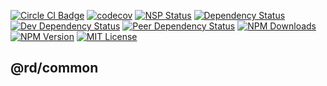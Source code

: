 
[![Circle CI Badge][circleci-badge]][circleci-link]
[![codecov][codecov-image]][codecov-link]
[![NSP Status][nsp-image]][nsp-link]
[![Dependency Status][dependency-image]][dependency-link]
[![Dev Dependency Status][dev-dependency-image]][dev-dependency-link]
[![Peer Dependency Status][peer-dependency-image]][peer-dependency-link]
[![NPM Downloads][npm-downloads-image]][npm-downloads-link]
[![NPM Version][npm-version-image]][npm-version-link]
[![MIT License][npm-license-image]][npm-license-link]

## @rd/common


[npm-icon]: https://nodei.co/npm/@rd/common.svg?downloads=true
[npm-icon-link]: https://npmjs.org/package/@rd/common
[circleci-badge]: https://circleci.com/gh/RentDynamics/ng-common.svg?style=shield
[circleci-link]: https://circleci.com/gh/rentdynamics/ng-common/tree/master
[codecov-image]: https://codecov.io/gh/RentDynamics/ng-common/branch/master/graph/badge.svg
[codecov-link]: https://codecov.io/gh/RentDynamics/ng-common
[nsp-image]: https://nodesecurity.io/orgs/rent-dynamics/projects/e9631ec8-4507-4fff-bb0f-b28019b79f62/badge
[nsp-link]: https://nodesecurity.io/orgs/rent-dynamics/projects/e9631ec8-4507-4fff-bb0f-b28019b79f62
[dependency-image]: https://david-dm.org/RentDynamics/ng-common/status.svg
[dependency-link]: https://david-dm.org/RentDynamics/ng-common
[dev-dependency-image]: https://david-dm.org/RentDynamics/ng-common/dev-status.svg
[dev-dependency-link]: https://david-dm.org/RentDynamics/ng-common?type=dev
[peer-dependency-image]: https://david-dm.org/RentDynamics/ng-common/peer-status.svg
[peer-dependency-link]: https://david-dm.org/RentDynamics/ng-common?type=peer
[npm-version-image]: https://img.shields.io/npm/v/@rd/common.svg
[npm-version-link]: https://www.npmjs.com/package/@rd/common
[npm-downloads-image]: https://img.shields.io/npm/dm/@rd/common.svg
[npm-downloads-link]: http://npm-stat.com/charts.html?package=@rd/common&from=2018-03-01
[npm-license-image]: https://img.shields.io/npm/l/@rd/common.svg
[npm-license-link]: LICENSE
[license-link]: http://opensource.org/licenses/MIT
